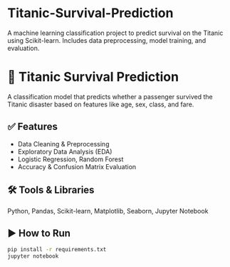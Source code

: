# Titanic-Survival-Prediction
A  machine learning classification project to predict survival on the Titanic using Scikit-learn. Includes data preprocessing, model training, and evaluation.

# 🚢 Titanic Survival Prediction

A classification model that predicts whether a passenger survived the Titanic disaster based on features like age, sex, class, and fare.

## ✅ Features
- Data Cleaning & Preprocessing
- Exploratory Data Analysis (EDA)
- Logistic Regression, Random Forest
- Accuracy & Confusion Matrix Evaluation

## 🛠 Tools & Libraries
Python, Pandas, Scikit-learn, Matplotlib, Seaborn, Jupyter Notebook

## ▶️ How to Run
  ```bash
  pip install -r requirements.txt
  jupyter notebook
